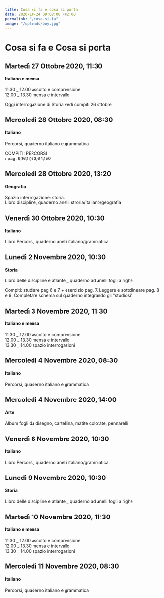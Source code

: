 ```yaml
---
title: Cosa si fa e cosa si porta
date: 2020-10-24 09:08:00 +02:00
permalink: "/cosa-si-fa"
image: "/uploads/boy.jpg"
---
```


# Cosa si fa e Cosa si porta
## Martedì 27 Ottobre 2020, 11:30
#### Italiano e mensa
11.30 _ 12.00 ascolto e comprensione   
12.00 _ 13.30 mensa e intervallo  
  
  
Oggi interrogazione di Storia vedi compiti 26 ottobre  
## Mercoledì 28 Ottobre 2020, 08:30
#### Italiano
Percorsi, quaderno italiano e grammatica  
  
COMPITI\: PERCORSI   
\: pag. 9,16,17,63,64,150  
## Mercoledì 28 Ottobre 2020, 13:20
#### Geografia
Spazio interrogazione\: storia.  
Libro discipline, quaderno anelli stroria/italiano/geografia  
## Venerdì 30 Ottobre 2020, 10:30
#### Italiano
Libro Percorsi, quaderno anelli italiano/grammatica  
## Lunedì 2 Novembre 2020, 10:30
#### Storia
Libro delle discipline e atlante _ quaderno ad anelli fogli a righe  
  
Compiti\: studiare pag 6 e 7 + esercizio pag. 7. Leggere e sottolineare pag. 8 e 9. Completare schema sul quaderno integrando gli "studiosi"  
## Martedì 3 Novembre 2020, 11:30
#### Italiano e mensa
11.30 _ 12.00 ascolto e comprensione   
12.00 _ 13.30 mensa e intervallo  
13.30 _ 14.00 spazio interrogazioni  
## Mercoledì 4 Novembre 2020, 08:30
#### Italiano
Percorsi, quaderno italiano e grammatica  
## Mercoledì 4 Novembre 2020, 14:00
#### Arte
Album fogli da disegno, cartellina, matite colorate, pennarelli  
## Venerdì 6 Novembre 2020, 10:30
#### Italiano
Libro Percorsi, quaderno anelli italiano/grammatica  
## Lunedì 9 Novembre 2020, 10:30
#### Storia
Libro delle discipline e atlante _ quaderno ad anelli fogli a righe  
## Martedì 10 Novembre 2020, 11:30
#### Italiano e mensa
11.30 _ 12.00 ascolto e comprensione   
12.00 _ 13.30 mensa e intervallo  
13.30 _ 14.00 spazio interrogazioni  
## Mercoledì 11 Novembre 2020, 08:30
#### Italiano
Percorsi, quaderno italiano e grammatica  
